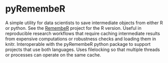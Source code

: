 # pyRemembeR
A simple utility for data scientists to save intermediate objects from either R or python. See the [RemembeR](https://github.com/groceryheist/RemembeR) project for the R version.  Useful in reproducible research workflows that require caching intermediate results from expensive computations or robustness checks and loading them in knitr. Interoperable with the pyRemembeR python package to support projects that use both languages. Uses filelocking so that multiple threads or processes can operate on the same cache.

